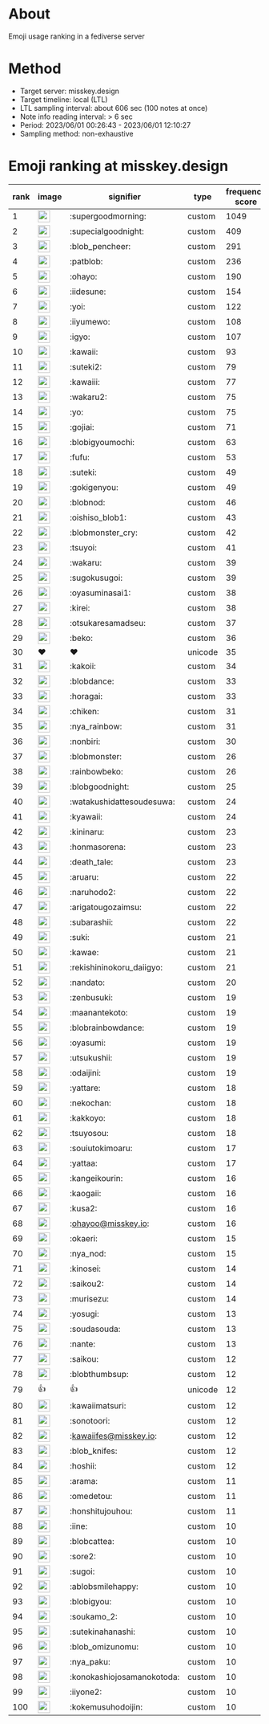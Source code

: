 # About
Emoji usage ranking in a fediverse server

# Method
- Target server: misskey.design
- Target timeline: local (LTL)
- LTL sampling interval: about 606 sec (100 notes at once)
- Note info reading interval: > 6 sec
- Period: 2023/06/01 00:26:43 - 2023/06/01 12:10:27 
- Sampling method: non-exhaustive

# Emoji ranking at misskey.design

|rank|image|signifier|type|frequency score|
|----|----|----|----|----|
|1|<img height="24" src="https://misskey.design/emoji/supergoodmorning.webp">|:supergoodmorning:|custom|1049|
|2|<img height="24" src="https://misskey.design/emoji/supecialgoodnight.webp">|:supecialgoodnight:|custom|409|
|3|<img height="24" src="https://misskey.design/emoji/blob_pencheer.webp">|:blob_pencheer:|custom|291|
|4|<img height="24" src="https://misskey.design/emoji/patblob.webp">|:patblob:|custom|236|
|5|<img height="24" src="https://misskey.design/emoji/ohayo.webp">|:ohayo:|custom|190|
|6|<img height="24" src="https://misskey.design/emoji/iidesune.webp">|:iidesune:|custom|154|
|7|<img height="24" src="https://misskey.design/emoji/yoi.webp">|:yoi:|custom|122|
|8|<img height="24" src="https://misskey.design/emoji/iiyumewo.webp">|:iiyumewo:|custom|108|
|9|<img height="24" src="https://misskey.design/emoji/igyo.webp">|:igyo:|custom|107|
|10|<img height="24" src="https://misskey.design/emoji/kawaii.webp">|:kawaii:|custom|93|
|11|<img height="24" src="https://misskey.design/emoji/suteki2.webp">|:suteki2:|custom|79|
|12|<img height="24" src="https://misskey.design/emoji/kawaiii.webp">|:kawaiii:|custom|77|
|13|<img height="24" src="https://misskey.design/emoji/wakaru2.webp">|:wakaru2:|custom|75|
|14|<img height="24" src="https://misskey.design/emoji/yo.webp">|:yo:|custom|75|
|15|<img height="24" src="https://misskey.design/emoji/gojiai.webp">|:gojiai:|custom|71|
|16|<img height="24" src="https://misskey.design/emoji/blobigyoumochi.webp">|:blobigyoumochi:|custom|63|
|17|<img height="24" src="https://misskey.design/emoji/fufu.webp">|:fufu:|custom|53|
|18|<img height="24" src="https://misskey.design/emoji/suteki.webp">|:suteki:|custom|49|
|19|<img height="24" src="https://misskey.design/emoji/gokigenyou.webp">|:gokigenyou:|custom|49|
|20|<img height="24" src="https://misskey.design/emoji/blobnod.webp">|:blobnod:|custom|46|
|21|<img height="24" src="https://misskey.design/emoji/oishiso_blob1.webp">|:oishiso_blob1:|custom|43|
|22|<img height="24" src="https://misskey.design/emoji/blobmonster_cry.webp">|:blobmonster_cry:|custom|42|
|23|<img height="24" src="https://misskey.design/emoji/tsuyoi.webp">|:tsuyoi:|custom|41|
|24|<img height="24" src="https://misskey.design/emoji/wakaru.webp">|:wakaru:|custom|39|
|25|<img height="24" src="https://misskey.design/emoji/sugokusugoi.webp">|:sugokusugoi:|custom|39|
|26|<img height="24" src="https://misskey.design/emoji/oyasuminasai1.webp">|:oyasuminasai1:|custom|38|
|27|<img height="24" src="https://misskey.design/emoji/kirei.webp">|:kirei:|custom|38|
|28|<img height="24" src="https://misskey.design/emoji/otsukaresamadseu.webp">|:otsukaresamadseu:|custom|37|
|29|<img height="24" src="https://misskey.design/emoji/beko.webp">|:beko:|custom|36|
|30|❤|❤|unicode|35|
|31|<img height="24" src="https://misskey.design/emoji/kakoii.webp">|:kakoii:|custom|34|
|32|<img height="24" src="https://misskey.design/emoji/blobdance.webp">|:blobdance:|custom|33|
|33|<img height="24" src="https://misskey.design/emoji/horagai.webp">|:horagai:|custom|33|
|34|<img height="24" src="https://misskey.design/emoji/chiken.webp">|:chiken:|custom|31|
|35|<img height="24" src="https://misskey.design/emoji/nya_rainbow.webp">|:nya_rainbow:|custom|31|
|36|<img height="24" src="https://misskey.design/emoji/nonbiri.webp">|:nonbiri:|custom|30|
|37|<img height="24" src="https://misskey.design/emoji/blobmonster.webp">|:blobmonster:|custom|26|
|38|<img height="24" src="https://misskey.design/emoji/rainbowbeko.webp">|:rainbowbeko:|custom|26|
|39|<img height="24" src="https://misskey.design/emoji/blobgoodnight.webp">|:blobgoodnight:|custom|25|
|40|<img height="24" src="https://misskey.design/emoji/watakushidattesoudesuwa.webp">|:watakushidattesoudesuwa:|custom|24|
|41|<img height="24" src="https://misskey.design/emoji/kyawaii.webp">|:kyawaii:|custom|24|
|42|<img height="24" src="https://misskey.design/emoji/kininaru.webp">|:kininaru:|custom|23|
|43|<img height="24" src="https://misskey.design/emoji/honmasorena.webp">|:honmasorena:|custom|23|
|44|<img height="24" src="https://misskey.design/emoji/death_tale.webp">|:death_tale:|custom|23|
|45|<img height="24" src="https://misskey.design/emoji/aruaru.webp">|:aruaru:|custom|22|
|46|<img height="24" src="https://misskey.design/emoji/naruhodo2.webp">|:naruhodo2:|custom|22|
|47|<img height="24" src="https://misskey.design/emoji/arigatougozaimsu.webp">|:arigatougozaimsu:|custom|22|
|48|<img height="24" src="https://misskey.design/emoji/subarashii.webp">|:subarashii:|custom|22|
|49|<img height="24" src="https://misskey.design/emoji/suki.webp">|:suki:|custom|21|
|50|<img height="24" src="https://misskey.design/emoji/kawae.webp">|:kawae:|custom|21|
|51|<img height="24" src="https://misskey.design/emoji/rekishininokoru_daiigyo.webp">|:rekishininokoru_daiigyo:|custom|21|
|52|<img height="24" src="https://misskey.design/emoji/nandato.webp">|:nandato:|custom|20|
|53|<img height="24" src="https://misskey.design/emoji/zenbusuki.webp">|:zenbusuki:|custom|19|
|54|<img height="24" src="https://misskey.design/emoji/maanantekoto.webp">|:maanantekoto:|custom|19|
|55|<img height="24" src="https://misskey.design/emoji/blobrainbowdance.webp">|:blobrainbowdance:|custom|19|
|56|<img height="24" src="https://misskey.design/emoji/oyasumi.webp">|:oyasumi:|custom|19|
|57|<img height="24" src="https://misskey.design/emoji/utsukushii.webp">|:utsukushii:|custom|19|
|58|<img height="24" src="https://misskey.design/emoji/odaijini.webp">|:odaijini:|custom|19|
|59|<img height="24" src="https://misskey.design/emoji/yattare.webp">|:yattare:|custom|18|
|60|<img height="24" src="https://misskey.design/emoji/nekochan.webp">|:nekochan:|custom|18|
|61|<img height="24" src="https://misskey.design/emoji/kakkoyo.webp">|:kakkoyo:|custom|18|
|62|<img height="24" src="https://misskey.design/emoji/tsuyosou.webp">|:tsuyosou:|custom|18|
|63|<img height="24" src="https://misskey.design/emoji/souiutokimoaru.webp">|:souiutokimoaru:|custom|17|
|64|<img height="24" src="https://misskey.design/emoji/yattaa.webp">|:yattaa:|custom|17|
|65|<img height="24" src="https://misskey.design/emoji/kangeikourin.webp">|:kangeikourin:|custom|16|
|66|<img height="24" src="https://misskey.design/emoji/kaogaii.webp">|:kaogaii:|custom|16|
|67|<img height="24" src="https://misskey.design/emoji/kusa2.webp">|:kusa2:|custom|16|
|68|<img height="24" src="https://misskey.design/emoji/ohayoo.webp">|:ohayoo@misskey.io:|custom|16|
|69|<img height="24" src="https://misskey.design/emoji/okaeri.webp">|:okaeri:|custom|15|
|70|<img height="24" src="https://misskey.design/emoji/nya_nod.webp">|:nya_nod:|custom|15|
|71|<img height="24" src="https://misskey.design/emoji/kinosei.webp">|:kinosei:|custom|14|
|72|<img height="24" src="https://misskey.design/emoji/saikou2.webp">|:saikou2:|custom|14|
|73|<img height="24" src="https://misskey.design/emoji/murisezu.webp">|:murisezu:|custom|14|
|74|<img height="24" src="https://misskey.design/emoji/yosugi.webp">|:yosugi:|custom|13|
|75|<img height="24" src="https://misskey.design/emoji/soudasouda.webp">|:soudasouda:|custom|13|
|76|<img height="24" src="https://misskey.design/emoji/nante.webp">|:nante:|custom|13|
|77|<img height="24" src="https://misskey.design/emoji/saikou.webp">|:saikou:|custom|12|
|78|<img height="24" src="https://misskey.design/emoji/blobthumbsup.webp">|:blobthumbsup:|custom|12|
|79|👍|👍|unicode|12|
|80|<img height="24" src="https://misskey.design/emoji/kawaiimatsuri.webp">|:kawaiimatsuri:|custom|12|
|81|<img height="24" src="https://misskey.design/emoji/sonotoori.webp">|:sonotoori:|custom|12|
|82|<img height="24" src="https://misskey.design/emoji/kawaiifes.webp">|:kawaiifes@misskey.io:|custom|12|
|83|<img height="24" src="https://misskey.design/emoji/blob_knifes.webp">|:blob_knifes:|custom|12|
|84|<img height="24" src="https://misskey.design/emoji/hoshii.webp">|:hoshii:|custom|12|
|85|<img height="24" src="https://misskey.design/emoji/arama.webp">|:arama:|custom|11|
|86|<img height="24" src="https://misskey.design/emoji/omedetou.webp">|:omedetou:|custom|11|
|87|<img height="24" src="https://misskey.design/emoji/honshitujouhou.webp">|:honshitujouhou:|custom|11|
|88|<img height="24" src="https://misskey.design/emoji/iine.webp">|:iine:|custom|10|
|89|<img height="24" src="https://misskey.design/emoji/blobcattea.webp">|:blobcattea:|custom|10|
|90|<img height="24" src="https://misskey.design/emoji/sore2.webp">|:sore2:|custom|10|
|91|<img height="24" src="https://misskey.design/emoji/sugoi.webp">|:sugoi:|custom|10|
|92|<img height="24" src="https://misskey.design/emoji/ablobsmilehappy.webp">|:ablobsmilehappy:|custom|10|
|93|<img height="24" src="https://misskey.design/emoji/blobigyou.webp">|:blobigyou:|custom|10|
|94|<img height="24" src="https://misskey.design/emoji/soukamo_2.webp">|:soukamo_2:|custom|10|
|95|<img height="24" src="https://misskey.design/emoji/sutekinahanashi.webp">|:sutekinahanashi:|custom|10|
|96|<img height="24" src="https://misskey.design/emoji/blob_omizunomu.webp">|:blob_omizunomu:|custom|10|
|97|<img height="24" src="https://misskey.design/emoji/nya_paku.webp">|:nya_paku:|custom|10|
|98|<img height="24" src="https://misskey.design/emoji/konokashiojosamanokotoda.webp">|:konokashiojosamanokotoda:|custom|10|
|99|<img height="24" src="https://misskey.design/emoji/iiyone2.webp">|:iiyone2:|custom|10|
|100|<img height="24" src="https://misskey.design/emoji/kokemusuhodoijin.webp">|:kokemusuhodoijin:|custom|10|

